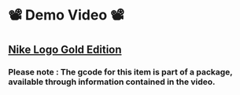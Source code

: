 # 📽 Demo Video 📽
## [Nike Logo Gold Edition](https://youtu.be/NAWOwWOeVpk)

### Please note : The gcode for this item is part of a package, available through information contained in the video.
